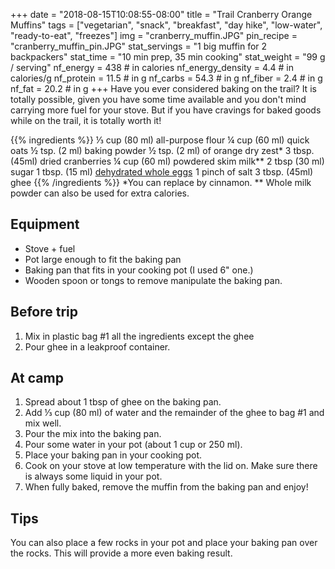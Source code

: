 +++
date = "2018-08-15T10:08:55-08:00"
title = "Trail Cranberry Orange Muffins"
tags = ["vegetarian", "snack", "breakfast", "day hike", "low-water", "ready-to-eat", "freezes"]
img = "cranberry_muffin.JPG"
pin_recipe = "cranberry_muffin_pin.JPG"
stat_servings = "1 big muffin for 2 backpackers"
stat_time = "10 min prep, 35 min cooking"
stat_weight = "99 g / serving"
nf_energy = 438 # in calories
nf_energy_density = 4.4 # in calories/g
nf_protein = 11.5 # in g
nf_carbs = 54.3 # in g
nf_fiber = 2.4 # in g
nf_fat = 20.2 # in g
+++
Have you ever considered baking on the trail? It is totally possible, given you have some time available and you don't mind carrying more fuel for your stove. But if you have cravings for baked goods while on the trail, it is totally worth it! 

 
{{% ingredients %}}
⅓ cup (80 ml) all-purpose flour
¼ cup (60 ml) quick oats
½ tsp. (2 ml) baking powder
½ tsp. (2 ml) of orange dry zest\* 
3 tbsp. (45ml) dried cranberries
¼ cup (60 ml) powdered skim milk\**
2 tbsp (30 ml) sugar
1 tbsp. (15 ml) <a target="_blank" href="https://www.amazon.com/gp/product/B01G24Z06G/ref=as_li_tl?ie=UTF8&camp=1789&creative=9325&creativeASIN=B01G24Z06G&linkCode=as2&tag=gourmethiking-20&linkId=aebfb956080e1a1ff91385b93e66d8e5">dehydrated whole eggs</a><img src="//ir-na.amazon-adsystem.com/e/ir?t=gourmethiking-20&l=am2&o=1&a=B01G24Z06G" width="1" height="1" border="0" alt="" style="border:none !important; margin:0px !important;" />
1 pinch of salt
3 tbsp. (45ml) ghee
{{% /ingredients %}}
\*You can replace by cinnamon.
\** Whole milk powder can also be used for extra calories.

## Equipment
- Stove + fuel
- Pot large enough to fit the baking pan
- Baking pan that fits in your cooking pot (I used 6" one.)
- Wooden spoon or tongs to remove manipulate the baking pan.

## Before trip
1. Mix in plastic bag #1 all the ingredients except the ghee
1. Pour ghee in a leakproof container.

## At camp
1. Spread about 1 tbsp of ghee on the baking pan. 
1. Add ⅓ cup (80 ml) of water and the remainder of the ghee to bag #1 and mix well.
1. Pour the mix into the baking pan. 
1. Pour some water in your pot (about 1 cup or 250 ml).
1. Place your baking pan in your cooking pot. 
1. Cook on your stove at low temperature with the lid on. Make sure there is always some liquid in your pot. 
1. When fully baked, remove the muffin from the baking pan and enjoy!

## Tips
You can also place a few rocks in your pot and place your baking pan over the rocks. This will provide a more even baking result. 
 
